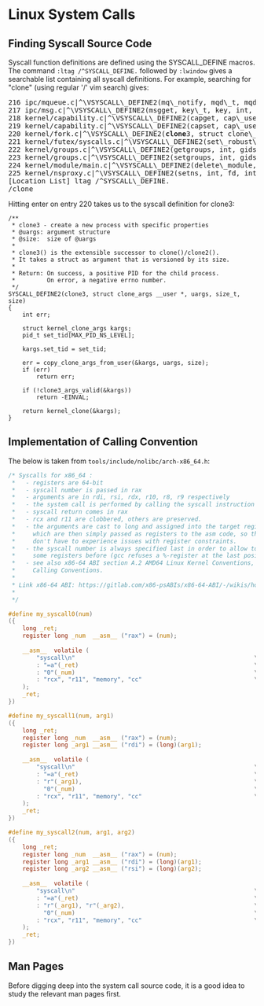 # Linux System Calls

## Finding Syscall Source Code

Syscall function definitions are defined using the SYSCALL\_DEFINE macros. The command `:ltag /^SYSCALL_DEFINE.` followed by `:lwindow` gives a searchable list containing all syscall definitions. For example, searching for "clone" (using regular '/' vim search) gives:
<pre>
216 ipc/mqueue.c|^\VSYSCALL\_DEFINE2(mq\_notify, mqd\_t, mqdes,\$| SYSCALL\_DEFINE2
217 ipc/msg.c|^\VSYSCALL\_DEFINE2(msgget, key\_t, key, int, msgflg)\$| SYSCALL\_DEFINE2
218 kernel/capability.c|^\VSYSCALL\_DEFINE2(capget, cap\_user\_header\_t, header, cap\_user\_data\_t, dataptr)\$| SYSCALL\_DEFINE2
219 kernel/capability.c|^\VSYSCALL\_DEFINE2(capset, cap\_user\_header\_t, header, const cap\_user\_data\_t, data)\$| SYSCALL\_DEFINE2
220 kernel/fork.c|^\VSYSCALL\_DEFINE2(<b>clone</b>3, struct clone\_args \_\_user \*, uargs, size\_t, size)\$| SYSCALL\_DEFINE2
221 kernel/futex/syscalls.c|^\VSYSCALL\_DEFINE2(set\_robust\_list, struct robust\_list\_head \_\_user \*, head,\$| SYSCALL\_DEFINE2
222 kernel/groups.c|^\VSYSCALL\_DEFINE2(getgroups, int, gidsetsize, gid\_t \_\_user \*, grouplist)\$| SYSCALL\_DEFINE2
223 kernel/groups.c|^\VSYSCALL\_DEFINE2(setgroups, int, gidsetsize, gid\_t \_\_user \*, grouplist)\$| SYSCALL\_DEFINE2
224 kernel/module/main.c|^\VSYSCALL\_DEFINE2(delete\_module, const char \_\_user \*, name\_user,\$| SYSCALL\_DEFINE2
225 kernel/nsproxy.c|^\VSYSCALL\_DEFINE2(setns, int, fd, int, flags)\$| SYSCALL\_DEFINE2
[Location List] ltag /^SYSCALL\_DEFINE.
/clone
</pre>

Hitting enter on entry 220 takes us to the syscall definition for clone3:
```
/**
 * clone3 - create a new process with specific properties
 * @uargs: argument structure
 * @size:  size of @uargs
 *
 * clone3() is the extensible successor to clone()/clone2().
 * It takes a struct as argument that is versioned by its size.
 *
 * Return: On success, a positive PID for the child process.
 *         On error, a negative errno number.
 */
SYSCALL_DEFINE2(clone3, struct clone_args __user *, uargs, size_t, size)
{
	int err;

	struct kernel_clone_args kargs;
	pid_t set_tid[MAX_PID_NS_LEVEL];

	kargs.set_tid = set_tid;

	err = copy_clone_args_from_user(&kargs, uargs, size);
	if (err)
		return err;

	if (!clone3_args_valid(&kargs))
		return -EINVAL;

	return kernel_clone(&kargs);
}
``` 

## Implementation of Calling Convention


The below is taken from `tools/include/nolibc/arch-x86_64.h`:
```c
/* Syscalls for x86_64 :
 *   - registers are 64-bit
 *   - syscall number is passed in rax
 *   - arguments are in rdi, rsi, rdx, r10, r8, r9 respectively
 *   - the system call is performed by calling the syscall instruction
 *   - syscall return comes in rax
 *   - rcx and r11 are clobbered, others are preserved.
 *   - the arguments are cast to long and assigned into the target registers
 *     which are then simply passed as registers to the asm code, so that we
 *     don't have to experience issues with register constraints.
 *   - the syscall number is always specified last in order to allow to force
 *     some registers before (gcc refuses a %-register at the last position).
 *   - see also x86-64 ABI section A.2 AMD64 Linux Kernel Conventions, A.2.1
 *     Calling Conventions.
 *
 * Link x86-64 ABI: https://gitlab.com/x86-psABIs/x86-64-ABI/-/wikis/home
 *
 */

#define my_syscall0(num)                                                      \
({                                                                            \
	long _ret;                                                            \
	register long _num  __asm__ ("rax") = (num);                          \
	                                                                      \
	__asm__  volatile (                                                   \
		"syscall\n"                                                   \
		: "=a"(_ret)                                                  \
		: "0"(_num)                                                   \
		: "rcx", "r11", "memory", "cc"                                \
	);                                                                    \
	_ret;                                                                 \
})

#define my_syscall1(num, arg1)                                                \
({                                                                            \
	long _ret;                                                            \
	register long _num  __asm__ ("rax") = (num);                          \
	register long _arg1 __asm__ ("rdi") = (long)(arg1);                   \
	                                                                      \
	__asm__  volatile (                                                   \
		"syscall\n"                                                   \
		: "=a"(_ret)                                                  \
		: "r"(_arg1),                                                 \
		  "0"(_num)                                                   \
		: "rcx", "r11", "memory", "cc"                                \
	);                                                                    \
	_ret;                                                                 \
})

#define my_syscall2(num, arg1, arg2)                                          \
({                                                                            \
	long _ret;                                                            \
	register long _num  __asm__ ("rax") = (num);                          \
	register long _arg1 __asm__ ("rdi") = (long)(arg1);                   \
	register long _arg2 __asm__ ("rsi") = (long)(arg2);                   \
	                                                                      \
	__asm__  volatile (                                                   \
		"syscall\n"                                                   \
		: "=a"(_ret)                                                  \
		: "r"(_arg1), "r"(_arg2),                                     \
		  "0"(_num)                                                   \
		: "rcx", "r11", "memory", "cc"                                \
	);                                                                    \
	_ret;                                                                 \
})
```

## Man Pages

Before digging deep into the system call source code, it is a good idea to study the relevant man pages first. 
